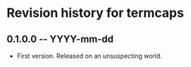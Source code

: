 # Revision history for termcaps

## 0.1.0.0 -- YYYY-mm-dd

* First version. Released on an unsuspecting world.
